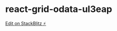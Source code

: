 # react-grid-odata-ul3eap

[Edit on StackBlitz ⚡️](https://stackblitz.com/edit/react-grid-odata-ul3eap)
